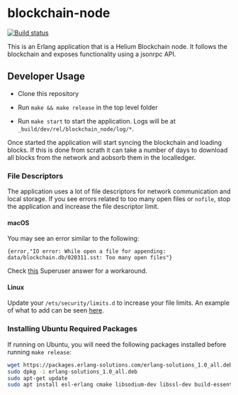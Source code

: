 # blockchain-node

[![Build status](https://badge.buildkite.com/8f80e5ba2dd64290fb11c5126477a023b0ea75d35f08783085.svg?branch=master)](https://buildkite.com/helium/blockchain-node)

This is an Erlang application that is a Helium Blockchain node. It
follows the blockchain and exposes functionality using a jsonrpc API.


## Developer Usage

* Clone this repository

* Run `make && make release` in the top level folder

* Run `make start` to start the application. Logs will be at
  `_build/dev/rel/blockchain_node/log/*`.

Once started the application will start syncing the blockchain and
loading blocks. If this is done from scrath it can take a number of
days to download all blocks from the network and aobsorb them in the
localledger.

### File Descriptors

The application uses a lot of file descriptors for network
communication and local storage. If you see errors related to too many
open files or `nofile`, stop the application and increase the file
descriptor limit.

#### macOS

You may see an error similar to the following:

`{error,"IO error: While open a file for appending: data/blockchain.db/020311.sst: Too many open files"}`

Check [this](https://superuser.com/a/443168) Superuser answer for a workaround.

#### Linux

Update your `/ets/security/limits.d` to increase your file limits. An
example of what to add can be seen
[here](https://github.com/helium/blockchain-node/blob/master/.buildkite/config/blockchain_limits.conf).


### Installing Ubuntu Required Packages

If running on Ubuntu, you will need the following packages installed
before running `make release`:

```bash
wget https://packages.erlang-solutions.com/erlang-solutions_1.0_all.deb
sudo dpkg -i erlang-solutions_1.0_all.deb
sudo apt-get update
sudo apt install esl-erlang cmake libsodium-dev libssl-dev build-essential
```
